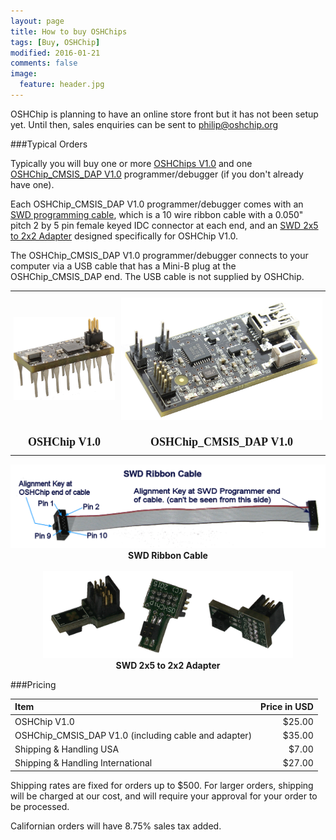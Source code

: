 ```yaml
---
layout: page
title: How to buy OSHChips
tags: [Buy, OSHChip]
modified: 2016-01-21
comments: false
image:
  feature: header.jpg
---
```


OSHChip is planning to have an online store front but it has not been setup yet.
Until then, sales enquiries can be sent to [philip@oshchip.org](mailto:philip@oshchip.org)

###Typical Orders

Typically you will buy one or more [OSHChips V1.0](/products/OSHChip_V1.0_Product.html)
and one [OSHChip_CMSIS_DAP&nbsp;V1.0](/products/OSHChip_CMSIS_DAP_V1.0_Product.html)
programmer/debugger (if you don't already have one).

Each OSHChip_CMSIS_DAP&nbsp;V1.0 programmer/debugger comes with an
[SWD programming cable](/products/Programming_Cable.html), which is a
10 wire ribbon cable with a 0.050" pitch 2&nbsp;by&nbsp;5
pin female keyed IDC connector at each end, and an [SWD 2x5 to 2x2 Adapter](/products/OSHChip_SWD_2x2_Adapter.html)
designed specifically for OSHChip V1.0.

The OSHChip_CMSIS_DAP&nbsp;V1.0 programmer/debugger connects to your computer via a
USB cable that has a Mini-B plug at the OSHChip_CMSIS_DAP end. The USB
cable is not supplied by OSHChip.

<style type="text/css">
.tg  {border-collapse:collapse;border-spacing:0;border:none;}
.tg td{font-family:Arial, sans-serif;font-size:18px;padding:10px 5px;border-style:solid;border-width:0px;overflow:hidden;word-break:normal;}
.tg th{font-family:Arial, sans-serif;font-size:18px;font-weight:normal;padding:10px 5px;border-style:solid;border-width:0px;overflow:hidden;word-break:normal;}
.tg .tg-x4jz{font-weight:bold;font-family:"Times New Roman", Times, serif !important;;text-align:center}
</style>
<table class="tg">
  <tr>
    <th class="tg-x4jz"><img src="/images/OSHChip_on_white_background.jpg" width="200"></th>
    <th class="tg-x4jz"><img src="/images/OSHChip_CMSIS_DAP_V1.0.jpg" width="400"></th>
  </tr>
  <tr>
    <td class="tg-x4jz">OSHChip&nbsp;V1.0</td>
    <td class="tg-x4jz">OSHChip_CMSIS_DAP&nbsp;V1.0</td>
  </tr>
</table>

<center>
<img src="/images/Labeled_Cable.png" width="600"><br>
<b>SWD Ribbon Cable</b>
</center>

<br>

<center>
<img src="/images/SWD_2x5_to_2x2_Adapter.png" width="400"><br>
<b>SWD 2x5 to 2x2 Adapter</b>
</center>

###Pricing

|**Item**                                              |**Price in USD**|
|:-----------------------------------------------------|---------------:|
|OSHChip V1.0                                          |          $25.00|
|OSHChip_CMSIS_DAP V1.0 (including cable and adapter)  |          $35.00|
|Shipping & Handling USA                               |           $7.00|
|Shipping & Handling International                     |          $27.00|

Shipping rates are fixed for orders up to $500. For larger orders, shipping
will be charged at our cost, and will require your approval for your order
to be processed.

Californian orders will have 8.75% sales tax added.
